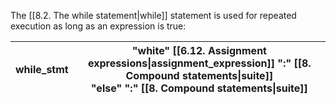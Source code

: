 The [[8.2. The while statement|while]] statement is used for repeated execution as long as an expression is true:

| while_stmt | "white" [[6.12. Assignment expressions\|assignment_expression]] ":" [[8. Compound statements\|suite]]<br>"else" ":" [[8. Compound statements\|suite]] |
| ---------- | ----------------------------------------------------------------------------------------------------------------------------------------------------- |
